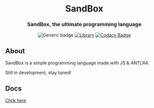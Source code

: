 <h1 align="center">SandBox</h1>
<h3 align="center">SandBox, the ultimate programming language</h3>
<div align="center">
  
![Generic badge](https://img.shields.io/badge/Version-0.1.0-blue.svg)
[![Library](https://img.shields.io/badge/Library-ANTLR4-blueviolet)](https://www.antlr.org/)
[![Codacy Badge](https://app.codacy.com/project/badge/Grade/c637f71ed86f489e8100ce9dc6f04e45)](https://www.codacy.com/gh/redteadeveloper/SandBox/dashboard?utm_source=github.com&amp;utm_medium=referral&amp;utm_content=redteadeveloper/SandBox&amp;utm_campaign=Badge_Grade)

</div>

## About
SandBox is a simple programming language made with JS & ANTLR4.

Still in development, stay tuned!

## Docs
[Click here](https://github.com/redteadeveloper/SandBox/tree/main/docs)
